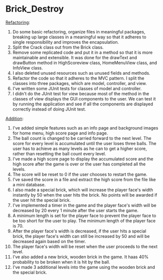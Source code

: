 # Brick_Destroy
<u>Refactoring</u>:
1. Do some basic refactoring, organize files in meaningful packages, breaking up large classes in a meaningful way so that it adheres to single responsibility and improves the encapsulation.
2. Split the Crack class out from the Brick class.
3. Remove some replicated code and put it in a method so that it is more maintainable and extensible. It was done for the drawText and drawButton method in HighScoreview class, HomeMenuView class, and InfoView class.
4. I also deleted unused resources such as unused fields and methods.
5. Refactor the code so that it adheres to the MVC pattern. I split the classes into three packages, which are model, controller, and view.
6. I've written some JUnit tests for classes of model and controller.
7. I didn't do the JUnit test for view because most of the method in the classes of view displays the GUI components to the user. We can test it by running the application and see if all the components are displayed correctly instead of doing JUnit test.

<u>Addition</u>:
1. I've added simple features such as an info page and background images for home menu, high score page and info page.
2. The ball count is changed to be carried forward to the next level. The score for every level is accumulated until the user loses three balls. The user has to achieve as many levels as he can to get a higher score, rather than resetting the ball count every level.
3. I've made a high score page to display the accumulated score and the high score after the game is over or the user has completed all the levels.
4. The score will be reset to 0 if the user chooses to restart the game.
5. I've saved the score in a file and extract the high score from the file like a mini database.
6. I also made a special brick, which will increase the player face's width instantly by 50 when the user hits the brick. No points will be awarded if the user hit the special brick.
7. I've implemented a timer in the game and the player face's width will be decreased by 20 every 1 minute after the user starts the game.
8. A minimum length is set for the player face to prevent the player face to be too short for the user to play. The minimum length of the player face is 70.
9. After the player face's width is decreased, if the user hits a special brick, the player face's width can still be increased by 50 and will be decreased again based on the timer.
10. The player face's width will be reset when the user proceeds to the next level.
11. I've also added a new brick, wooden brick in the game. It haas 40% probability to be broken when it is hit by the ball.
12. I've made 3 additional levels into the game using the wooden brick and the special brick.